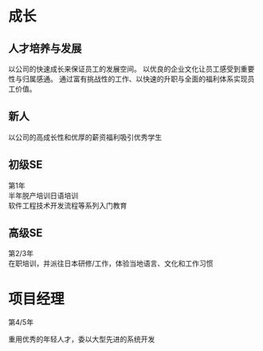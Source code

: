 ﻿
# 成长
## 人才培养与发展
以公司的快速成长来保证员工的发展空间。
以优良的企业文化让员工感受到重要性与归属感通。
通过富有挑战性的工作、以快速的升职与全面的福利体系实现员工价值。

## 新人

以公司的高成长性和优厚的薪资福利吸引优秀学生
## 初级SE

第1年  
半年脱产培训日语培训  
软件工程技术开发流程等系列入门教育
## 高级SE

第2/3年  
在职培训，并派往日本研修/工作，体验当地语言、文化和工作习惯  
# 项目经理  
第4/5年

重用优秀的年轻人才，委以大型先进的系统开发